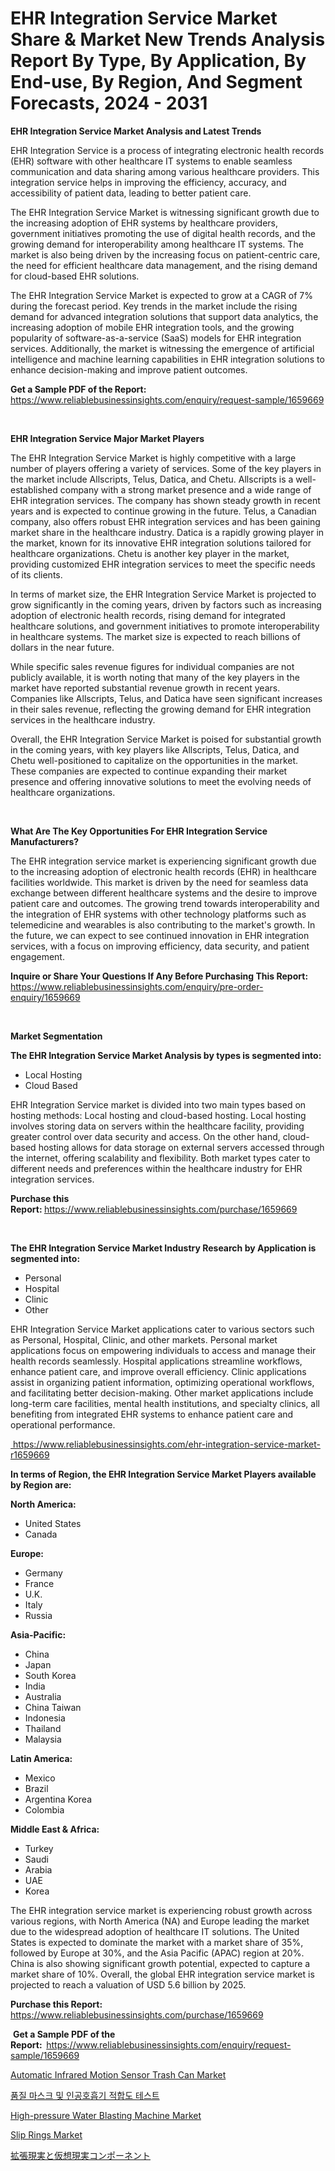 <p><h1>EHR Integration Service Market Share & Market New Trends Analysis Report By Type, By Application, By End-use, By Region, And Segment Forecasts, 2024 - 2031</h1></p><p><strong>EHR Integration Service Market Analysis and Latest Trends</strong></p>
<p><p>EHR Integration Service is a process of integrating electronic health records (EHR) software with other healthcare IT systems to enable seamless communication and data sharing among various healthcare providers. This integration service helps in improving the efficiency, accuracy, and accessibility of patient data, leading to better patient care.</p><p>The EHR Integration Service Market is witnessing significant growth due to the increasing adoption of EHR systems by healthcare providers, government initiatives promoting the use of digital health records, and the growing demand for interoperability among healthcare IT systems. The market is also being driven by the increasing focus on patient-centric care, the need for efficient healthcare data management, and the rising demand for cloud-based EHR solutions.</p><p>The EHR Integration Service Market is expected to grow at a CAGR of 7% during the forecast period. Key trends in the market include the rising demand for advanced integration solutions that support data analytics, the increasing adoption of mobile EHR integration tools, and the growing popularity of software-as-a-service (SaaS) models for EHR integration services. Additionally, the market is witnessing the emergence of artificial intelligence and machine learning capabilities in EHR integration solutions to enhance decision-making and improve patient outcomes.</p></p>
<p><strong>Get a Sample PDF of the Report:&nbsp;</strong> <a href="https://www.reliablebusinessinsights.com/enquiry/request-sample/1659669">https://www.reliablebusinessinsights.com/enquiry/request-sample/1659669</a></p>
<p>&nbsp;</p>
<p><strong>EHR Integration Service Major Market Players</strong></p>
<p><p>The EHR Integration Service Market is highly competitive with a large number of players offering a variety of services. Some of the key players in the market include Allscripts, Telus, Datica, and Chetu. Allscripts is a well-established company with a strong market presence and a wide range of EHR integration services. The company has shown steady growth in recent years and is expected to continue growing in the future. Telus, a Canadian company, also offers robust EHR integration services and has been gaining market share in the healthcare industry. Datica is a rapidly growing player in the market, known for its innovative EHR integration solutions tailored for healthcare organizations. Chetu is another key player in the market, providing customized EHR integration services to meet the specific needs of its clients.</p><p>In terms of market size, the EHR Integration Service Market is projected to grow significantly in the coming years, driven by factors such as increasing adoption of electronic health records, rising demand for integrated healthcare solutions, and government initiatives to promote interoperability in healthcare systems. The market size is expected to reach billions of dollars in the near future.</p><p>While specific sales revenue figures for individual companies are not publicly available, it is worth noting that many of the key players in the market have reported substantial revenue growth in recent years. Companies like Allscripts, Telus, and Datica have seen significant increases in their sales revenue, reflecting the growing demand for EHR integration services in the healthcare industry.</p><p>Overall, the EHR Integration Service Market is poised for substantial growth in the coming years, with key players like Allscripts, Telus, Datica, and Chetu well-positioned to capitalize on the opportunities in the market. These companies are expected to continue expanding their market presence and offering innovative solutions to meet the evolving needs of healthcare organizations.</p></p>
<p>&nbsp;</p>
<p><strong>What Are The Key Opportunities For EHR Integration Service Manufacturers?</strong></p>
<p><p>The EHR integration service market is experiencing significant growth due to the increasing adoption of electronic health records (EHR) in healthcare facilities worldwide. This market is driven by the need for seamless data exchange between different healthcare systems and the desire to improve patient care and outcomes. The growing trend towards interoperability and the integration of EHR systems with other technology platforms such as telemedicine and wearables is also contributing to the market's growth. In the future, we can expect to see continued innovation in EHR integration services, with a focus on improving efficiency, data security, and patient engagement.</p></p>
<p><strong>Inquire or Share Your Questions If Any Before Purchasing This Report:</strong> <a href="https://www.reliablebusinessinsights.com/enquiry/pre-order-enquiry/1659669">https://www.reliablebusinessinsights.com/enquiry/pre-order-enquiry/1659669</a></p>
<p>&nbsp;</p>
<p><strong>Market Segmentation</strong></p>
<p><strong>The EHR Integration Service Market Analysis by types is segmented into:</strong></p>
<p><ul><li>Local Hosting</li><li>Cloud Based</li></ul></p>
<p><p>EHR Integration Service market is divided into two main types based on hosting methods: Local hosting and cloud-based hosting. Local hosting involves storing data on servers within the healthcare facility, providing greater control over data security and access. On the other hand, cloud-based hosting allows for data storage on external servers accessed through the internet, offering scalability and flexibility. Both market types cater to different needs and preferences within the healthcare industry for EHR integration services.</p></p>
<p><strong>Purchase this Report:&nbsp;</strong><a href="https://www.reliablebusinessinsights.com/purchase/1659669">https://www.reliablebusinessinsights.com/purchase/1659669</a></p>
<p>&nbsp;</p>
<p><strong>The EHR Integration Service Market Industry Research by Application is segmented into:</strong></p>
<p><ul><li>Personal</li><li>Hospital</li><li>Clinic</li><li>Other</li></ul></p>
<p><p>EHR Integration Service Market applications cater to various sectors such as Personal, Hospital, Clinic, and other markets. Personal market applications focus on empowering individuals to access and manage their health records seamlessly. Hospital applications streamline workflows, enhance patient care, and improve overall efficiency. Clinic applications assist in organizing patient information, optimizing operational workflows, and facilitating better decision-making. Other market applications include long-term care facilities, mental health institutions, and specialty clinics, all benefiting from integrated EHR systems to enhance patient care and operational performance.</p></p>
<p><a href="https://www.reliablebusinessinsights.com/ehr-integration-service-market-r1659669">&nbsp;https://www.reliablebusinessinsights.com/ehr-integration-service-market-r1659669</a></p>
<p><strong>In terms of Region, the EHR Integration Service Market Players available by Region are:</strong></p>
<p>
    <p> <strong> North America: </strong>
        <ul>
            <li>United States</li>
            <li>Canada</li>
        </ul>
        </p> 
    <p> <strong> Europe: </strong>
        <ul>
            <li>Germany</li>
            <li>France</li>
            <li>U.K.</li>
            <li>Italy</li>
            <li>Russia</li>
        </ul>
        </p> 
    <p> <strong> Asia-Pacific: </strong>
        <ul>
            <li>China</li>
            <li>Japan</li>
            <li>South Korea</li>
            <li>India</li>
            <li>Australia</li>
            <li>China Taiwan</li>
            <li>Indonesia</li>
            <li>Thailand</li>
            <li>Malaysia</li>
        </ul>
        </p> 
    <p> <strong> Latin America: </strong>
        <ul>
            <li>Mexico</li>
            <li>Brazil</li>
            <li>Argentina Korea</li>
            <li>Colombia</li>
        </ul>
        </p> 
    <p> <strong> Middle East & Africa: </strong>
        <ul>
            <li>Turkey</li>
            <li>Saudi</li>
            <li>Arabia</li>
            <li>UAE</li>
            <li>Korea</li>
        </ul>
    </p>
    </p>
<p><p>The EHR integration service market is experiencing robust growth across various regions, with North America (NA) and Europe leading the market due to the widespread adoption of healthcare IT solutions. The United States is expected to dominate the market with a market share of 35%, followed by Europe at 30%, and the Asia Pacific (APAC) region at 20%. China is also showing significant growth potential, expected to capture a market share of 10%. Overall, the global EHR integration service market is projected to reach a valuation of USD 5.6 billion by 2025.</p></p>
<p><strong>Purchase this Report: </strong><a href="https://www.reliablebusinessinsights.com/purchase/1659669">https://www.reliablebusinessinsights.com/purchase/1659669</a></p>
<p>&nbsp;<strong>Get a Sample PDF of the Report:&nbsp;&nbsp;</strong><a href="https://www.reliablebusinessinsights.com/enquiry/request-sample/1659669">https://www.reliablebusinessinsights.com/enquiry/request-sample/1659669</a></p>
<p><strong></strong></p>
<p><p><a href="https://github.com/Whitneyboyettebo9kiw7yr13/Market-Research-Report-List-2/blob/main/automatic-infrared-motion-sensor-trash-can-market.md">Automatic Infrared Motion Sensor Trash Can Market</a></p><p><a href="https://github.com/khytkeqagplkzqvh/Market-Research-Report-List-2/blob/main/227059288078.md">품질 마스크 및 인공호흡기 적합도 테스트</a></p><p><a href="https://github.com/RebekaAnderson14/Market-Research-Report-List-1/blob/main/high-pressure-water-blasting-machine-market.md">High-pressure Water Blasting Machine Market</a></p><p><a href="https://issuu.com/reportprime-2/docs/slip-rings-market-size-2030.pptx">Slip Rings Market</a></p><p><a href="https://github.com/CloydAbbott2023/Market-Research-Report-List-1/blob/main/281678096426.md">拡張現実と仮想現実コンポーネント</a></p></p>